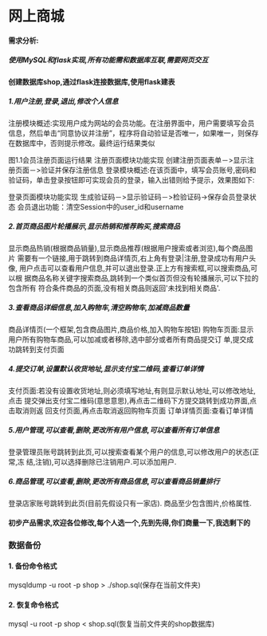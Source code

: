 ﻿# 网上商城

#### 需求分析:
##### 使用MySQL和flask实现,所有功能需和数据库互联,需要网页交互
#### 创建数据库shop,通过flask连接数据库,使用flask建表
##### 1.用户注册,登录,退出,修改个人信息
注册模块概述:实现用户成为网站的会员功能。在注册界面中，用户需要填写会员信息，然后单击“同意协议并注册”，程序将自动验证是否唯一，如果唯一，则保存在数据库中，否则提示修改。最终运行结果类似

图1.1会员注册页面运行结果
注册页面模块功能实现
创建注册页面表单－>显示注册页面－>验证并保存注册信息
登录模块概述:在该页面中，填写会员账号,密码和验证码，单击登录按钮即可实现会员的登录，输入出错则给予提示，效果图如下:


登录页面模块功能实现
生成验证码－>显示验证码－>检验证码->保存会员登录状态
会员退出功能：清空Session中的user_id和username


##### 2.首页商品图片轮播展示,显示热销和推荐购买,搜索商品
显示商品热销(根据商品销量),显示商品推荐(根据用户搜索或者浏览),每个商品图片
需要有一个链接,用于跳转到商品详情页,右上角有登录|注册,登录成功有用户头像,
用户点击可以查看用户信息,并可以退出登录.正上方有搜索框,可以搜索商品,可以根
据商品名称关键字搜索商品,跳转到一个类似首页但没有轮播展示,可以下拉的包含所有
符合条件商品的页面,没有相关商品则返回'未找到相关商品'.

##### 3.查看商品详细信息,加入购物车,清空购物车,加减商品数量
商品详情页(一个框架,包含商品图片,商品价格,加入购物车按钮)
购物车页面:显示用户所有购物车商品,可以加减或者移除,选中部分或者所有商品提交订
单,提交成功跳转到支付页面

##### 4.提交订单,设置默认收货地址,显示支付宝二维码,查看订单详情
支付页面:若没有设置收货地址,则必须填写地址,有则显示默认地址,可以修改地址,点击
提交弹出支付宝二维码(意思意思),再点击二维码下方提交跳转到成功界面,点击取消则返
回支付页面,再点击取消返回购物车页面
订单详情页面:查看订单详情

##### 5.用户管理,可以查看,删除,更改所有用户信息,可以查看所有订单信息
登录管理员账号跳转到此页,可以搜索查看某个用户的信息,可以修改用户的状态(正常,冻
结,注销),可以选择删除已注销用户.可以添加用户.

##### 6.商品管理,可以查看,删除,更改所有商品信息,可以查看商品销量排行
登录店家账号跳转到此页(目前先假设只有一家店).
商品至少包含图片,价格属性.

#### 初步产品需求,欢迎各位修改,每个人选一个,先到先得,你们商量一下,我选剩下的

### 数据备份
#### 1. 备份命令格式
mysqldump -u root -p shop > ./shop.sql(保存在当前文件夹)

#### 2. 恢复命令格式
mysql -u root -p shop < shop.sql(恢复当前文件夹的shop数据库)
